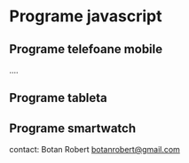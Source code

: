 # Programe javascript

## Programe telefoane mobile

....

## Programe tableta

## Programe smartwatch

contact: Botan Robert
botanrobert@gmail.com

